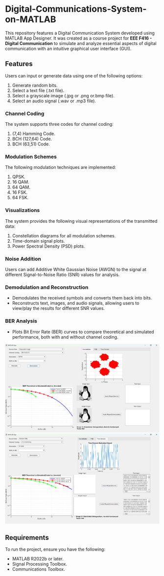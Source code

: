 # Digital-Communications-System-on-MATLAB  

This repository features a Digital Communication System developed using MATLAB App Designer. It was created as a course project for **EEE F416 - Digital Communication** to simulate and analyze essential aspects of digital communication with an intuitive graphical user interface (GUI).  

## Features  

Users can input or generate data using one of the following options:  
1. Generate random bits.  
2. Select a text file (.txt file).  
3. Select a grayscale image (.jpg or .png or.bmp file).  
4. Select an audio signal (.wav or .mp3 file).  

### Channel Coding  
The system supports three codes for channel coding:  
1. (7,4) Hamming Code.  
2. BCH (127,64) Code.  
3. BCH (63,51) Code.  

### Modulation Schemes  
The following modulation techniques are implemented:  
1. QPSK.  
2. 16 QAM.  
3. 64 QAM.  
4. 16 FSK.  
5. 64 FSK.  

### Visualizations  
The system provides the following visual representations of the transmitted data:  
1. Constellation diagrams for all modulation schemes.  
2. Time-domain signal plots.  
3. Power Spectral Density (PSD) plots.  

### Noise Addition  
Users can add Additive White Gaussian Noise (AWGN) to the signal at different Signal-to-Noise Ratio (SNR) values for analysis.  

### Demodulation and Reconstruction  
- Demodulates the received symbols and converts them back into bits.  
- Reconstructs text, images, and audio signals, allowing users to view/play the results for different SNR values.  

### BER Analysis  
- Plots Bit Error Rate (BER) curves to compare theoretical and simulated performance, both with and without channel coding.

![GUI Example](Miscellaneous/Screenshot1.png)
![GUI Example](Miscellaneous/Screenshot2.png)

## Requirements  

To run the project, ensure you have the following:  
- MATLAB R2022b or later.  
- Signal Processing Toolbox.  
- Communications Toolbox.  
